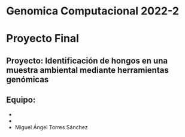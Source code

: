 # Genomica Computacional 2022-2
# Proyecto Final


## Proyecto: Identificación de hongos en una muestra ambiental mediante herramientas genómicas

## Equipo:
-
-
- Miguel Ángel Torres Sánchez